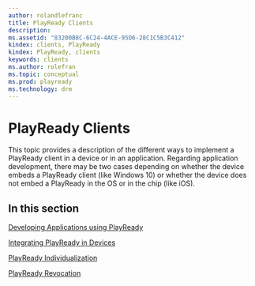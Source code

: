 ```yaml
---
author: rolandlefranc
title: PlayReady Clients
description:
ms.assetid: "83200B8C-6C24-4ACE-95D6-28C1C5B3C412"
kindex: clients, PlayReady
kindex: PlayReady, clients
keywords: clients
ms.author: rolefran
ms.topic: conceptual
ms.prod: playready
ms.technology: drm
---
```



# PlayReady Clients
This topic provides a description of the different ways to implement a PlayReady client in a device or in an application. Regarding application development, there may be two cases depending on whether the device embeds a PlayReady client (like Windows 10) or whether the device does not embed a PlayReady in the OS or in the chip (like iOS).

## In this section

[Developing Applications using PlayReady](developing-applications.md)

[Integrating PlayReady in Devices](integrating-in-devices.md)

[PlayReady Individualization](individualization.md) 

[PlayReady Revocation](revocation.md) 
